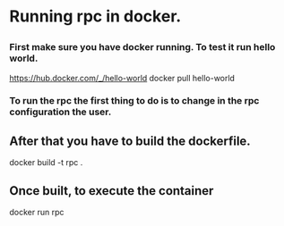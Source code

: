# <p>Running rpc in docker.<p>

### First make sure you have docker running. To test it run hello world.

https://hub.docker.com/_/hello-world
docker pull hello-world

### To run the rpc the first thing to do is to change in the rpc configuration the user.

## After that you have to build the dockerfile.

docker build -t rpc .

## Once built, to execute the container

docker run rpc
